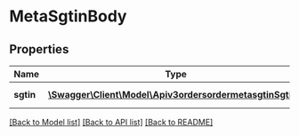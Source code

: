 # MetaSgtinBody

## Properties
Name | Type | Description | Notes
------------ | ------------- | ------------- | -------------
**sgtin** | [**\Swagger\Client\Model\Apiv3ordersordermetasgtinSgtin[]**](Apiv3ordersordermetasgtinSgtin.md) | Массив КиЗов. | [optional] 

[[Back to Model list]](../../README.md#documentation-for-models) [[Back to API list]](../../README.md#documentation-for-api-endpoints) [[Back to README]](../../README.md)

